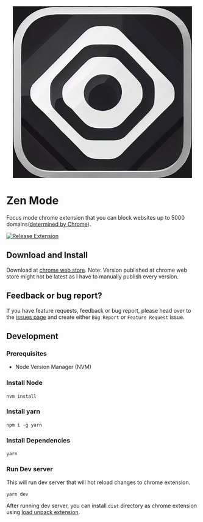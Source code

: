 <div style="text-align: center">
    <img src="./public/logo.png" alt="Logo"/>
</div>

# Zen Mode

Focus mode chrome extension that you can block websites up to 5000 domains([determined by Chrome](https://developer.chrome.com/docs/extensions/reference/declarativeNetRequest/#property-MAX_NUMBER_OF_DYNAMIC_AND_SESSION_RULES)).

[![Release Extension](https://github.com/zen-suite/focus-mode-extension/actions/workflows/release.yaml/badge.svg?branch=main)](https://github.com/zen-suite/focus-mode-extension/actions/workflows/release.yaml)

## Download and Install

Download at [chrome web store](https://chrome.google.com/webstore/detail/zen-mode-block-distractio/cblailchdcmjcjjklmninjaoifijfdmg). Note: Version published at chrome web store might not be latest as I have to manually publish every version.

## Feedback or bug report?

If you have feature requests, feedback or bug report, please head over to the [issues page](https://github.com/zen-suite/focus-mode-extension/issues/new/choose) and create either `Bug Report` or `Feature Request` issue.

## Development

### Prerequisites

- Node Version Manager (NVM)

### Install Node

```
nvm install
```

### Install yarn

```
npm i -g yarn
```

### Install Dependencies

```
yarn
```

### Run Dev server

This will run dev server that will hot reload changes to chrome extension.

```
yarn dev
```

After running dev server, you can install `dist` directory as chrome extension using [load unpack extension](https://developer.chrome.com/docs/extensions/mv3/getstarted/development-basics/#load-unpacked).
